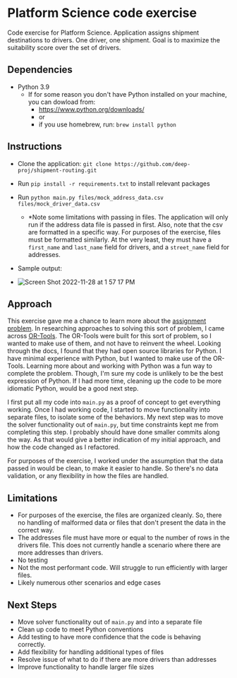# Platform Science code exercise
Code exercise for Platform Science. Application assigns shipment destinations to drivers. One driver, one shipment. Goal is to maximize the suitability score over the set of drivers.


## Dependencies
- Python 3.9
    - If for some reason you don't have Python installed on your machine, you can dowload from:
        - https://www.python.org/downloads/ 
        - or 
        - if you use homebrew, run:
        `brew install python`
        

## Instructions
- Clone the application: `git clone https://github.com/deep-proj/shipment-routing.git`
- Run `pip install -r requirements.txt` to install relevant packages
- Run `python main.py files/mock_address_data.csv files/mock_driver_data.csv`
    - *Note some limitations with passing in files. The application will only run if the address data file is passed in first. Also, note that the csv are  formatted in a specific way. For purposes of the exercise, files must be formatted similarly. At the very least, they must have a `first_name` and `last_name` field for drivers, and a `street_name` field for addresses.
- Sample output:

- ![Screen Shot 2022-11-28 at 1 57 17 PM](https://user-images.githubusercontent.com/119356243/204389511-68a58b94-fe7d-4905-a388-27dd063df8d0.png)

## Approach
This exercise gave me a chance to learn more about the [assignment problem](https://en.wikipedia.org/wiki/Assignment_problem). In researching approaches to solving this sort of problem, I came across [OR-Tools](https://developers.google.com/optimization/introduction/overview). The OR-Tools were built for this sort of problem, so I wanted to make use of them, and not have to reinvent the wheel. Looking through the docs, I found that they had open source libraries for Python. I have minimal experience with Python, but I wanted to make use of the OR-Tools. Learning more about and working with Python was a fun way to complete the problem. Though, I'm sure my code is unlikely to be the best expression of Python. If I had more time, cleaning up the code to be more idiomatic Python, would be a good next step. 

I first put all my code into `main.py` as a proof of concept to get everything working. Once I had working code, I started to move functionality into separate files, to isolate some of the behaviors. My next step was to move the solver functionality out of `main.py`, but time constraints kept me from completing this step. I probably should have done smaller commits along the way. As that would give a better indication of my initial approach, and how the code changed as I refactored.

For purposes of the exercise, I worked under the assumption that the data passed in would be clean, to make it easier to handle. So there's no data validation, or any flexibility in how the files are handled.

## Limitations
- For purposes of the exercise, the files are organized cleanly. So, there no handling of malformed data or files that don't present the data in the correct way.
- The addresses file must have more or equal to the number of rows in the drivers file. This does not currently handle a scenario where there are more addresses than drivers.
- No testing
- Not the most performant code. Will struggle to run efficiently with larger files.
- Likely numerous other scenarios and edge cases

## Next Steps
- Move solver functionality out of `main.py` and into a separate file
- Clean up code to meet Python conventions
- Add testing to have more confidence that the code is behaving correctly.
- Add flexibility for handling additional types of files
- Resolve issue of what to do if there are more drivers than addresses
- Improve functionality to handle larger file sizes
